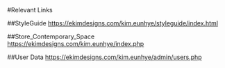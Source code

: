 #Relevant Links

##StyleGuide
https://ekimdesigns.com/kim.eunhye/styleguide/index.html

##Store_Contemporary_Space
https://ekimdesigns.com/kim.eunhye/index.php

##User Data
https://ekimdesigns.com/kim.eunhye/admin/users.php
